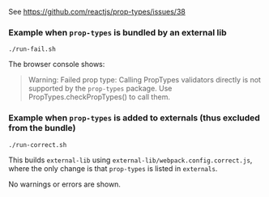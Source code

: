 See https://github.com/reactjs/prop-types/issues/38

### Example when `prop-types` is bundled by an external lib
```
./run-fail.sh
```

The browser console shows:
>Warning: Failed prop type: Calling PropTypes validators directly is not supported by the `prop-types` package. Use PropTypes.checkPropTypes() to call them.

### Example when `prop-types` is added to externals (thus excluded from the bundle)
```
./run-correct.sh
```

This builds `external-lib` using `external-lib/webpack.config.correct.js`, where the only change is that `prop-types` is listed in `externals`.

No warnings or errors are shown.